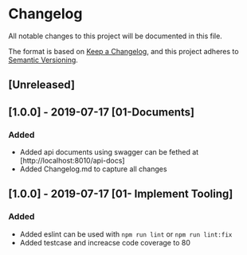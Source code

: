 # Changelog
All notable changes to this project will be documented in this file.

The format is based on [Keep a Changelog](https://keepachangelog.com/en/1.0.0/),
and this project adheres to [Semantic Versioning](https://semver.org/spec/v2.0.0.html).

## [Unreleased]

## [1.0.0] - 2019-07-17 [01-Documents]
### Added
- Added api documents using swagger can be fethed at [http://localhost:8010/api-docs]
- Added Changelog.md to capture all changes

## [1.0.0] - 2019-07-17 [01- Implement Tooling]
### Added
- Added eslint can be used with `npm run lint` or `npm run lint:fix`
- Added testcase and increacse code coverage to 80 
